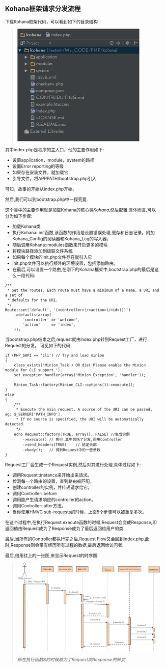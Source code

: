 Kohana框架请求分发流程
---
下载Kohana框架代码，可以看到如下的目录结构

> ![Kohana目录结构](images/kohana-requestflow-1.png)

其中index.php是程序的主入口，他的主要作用如下:

+ 设置application，module，system的路径
+ 设置Error reporting的等级
+ 如果存在安装文件，就加载它
+ 引导文件，将APPPATH/bootstrap.php引入

可知，故事的开始从index.php开始。

然后,我们可以到bootstrap.php中一探究竟.

这个类中的主要作用就是加载Kohana的核心类*Kohana*,然后配置.具体而言,可以分为如下步骤:

 + 加载Kohana类
 + 执行Kohana::init函数,该函数的作用是设置错误处理,缓存和日志记录。附加Kohana_Config的阅读器和Kohana_Log的写入器。
 + 随后调用Kohana::modules函数来开启更多的模块
 + 将模块路径添加到级联文件系统
 + 如果每个模块的init.php文件存在就引入它
 + init.php文件可以执行额外的环境设置，包括添加路由。
 + 在最后,可以设置一个路由,在刚下的Kohana框架中,bootstrap.php的最后是这么一段代码:

```
/**
 * Set the routes. Each route must have a minimum of a name, a URI and a set of
 * defaults for the URI.
 */
Route::set('default', '(<controller>(/<action>(/<id>)))')
    ->defaults(array(
        'controller' => 'welcome',
        'action'     => 'index',
    ));
```

当bootstrap.php结束之后,request就由index.php转到Request工厂，进行Request的分发。
可见如下的代码

```
if (PHP_SAPI == 'cli') // Try and load minion
{
    class_exists('Minion_Task') OR die('Please enable the Minion module for CLI support.');
    set_exception_handler(array('Minion_Exception', 'handler'));

    Minion_Task::factory(Minion_CLI::options())->execute();
}
else
{
    /**
     * Execute the main request. A source of the URI can be passed, eg: $_SERVER['PATH_INFO'].
     * If no source is specified, the URI will be automatically detected.
     */
    echo Request::factory(TRUE, array(), FALSE) //生成实例
        ->execute() // 执行,其中包括了分发,调用Controller
        ->send_headers(TRUE)    // 给定头部
        ->body();   // 得到Request中的一些参数
}
```

Request工厂会生成一个Request实例,然后对其进行处理,具体过程如下:

 + 调用Request::instance来开始出来请求。
 + 检测每一个路由的设置，直到路由被匹配。
 + 创建controller的实例，并传递请求给它。
 + 调用Controller::before
 + 调用能产生请求响应的controller的action。
 + 调用Controller::after方法。
 + 当你使用HMVC sub-requests的时候，上面5个步骤可以被重复多次。

在这个过程中,在执行Request.execute函数的时候,Request会变成Response,即返回值由Request成为了Response成为了最后返回给用户的类.

最后,当所有的Controller都执行完之后,Request Flow又会回到index.php,此时,Response则会带有经历所有过程的数据,最后返回给访问者.

最后,借用往上的一张图,来显示Request的时序图:

> ![kohana Request Flow时序图](images/kohana-requestflow-4.jpg)
>
> *即在执行函数8的时候成为了Request向Response的转变*
